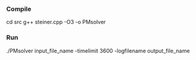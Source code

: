 ### Compile

cd src
g++ steiner.cpp -O3 -o PMsolver

### Run

./PMsolver input_file_name -timelimit 3600 -logfilename output_file_name
